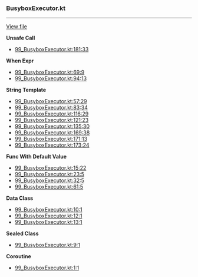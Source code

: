 ### BusyboxExecutor.kt
---
[View file](../../precision_analyzed/99_BusyboxExecutor.kt)

**Unsafe Call**

 - [99_BusyboxExecutor.kt:181:33](../../precision_analyzed/99_BusyboxExecutor.kt#L181)

**When Expr**

 - [99_BusyboxExecutor.kt:69:9](../../precision_analyzed/99_BusyboxExecutor.kt#L69)
 - [99_BusyboxExecutor.kt:94:13](../../precision_analyzed/99_BusyboxExecutor.kt#L94)

**String Template**

 - [99_BusyboxExecutor.kt:57:29](../../precision_analyzed/99_BusyboxExecutor.kt#L57)
 - [99_BusyboxExecutor.kt:83:34](../../precision_analyzed/99_BusyboxExecutor.kt#L83)
 - [99_BusyboxExecutor.kt:116:29](../../precision_analyzed/99_BusyboxExecutor.kt#L116)
 - [99_BusyboxExecutor.kt:121:23](../../precision_analyzed/99_BusyboxExecutor.kt#L121)
 - [99_BusyboxExecutor.kt:135:30](../../precision_analyzed/99_BusyboxExecutor.kt#L135)
 - [99_BusyboxExecutor.kt:169:38](../../precision_analyzed/99_BusyboxExecutor.kt#L169)
 - [99_BusyboxExecutor.kt:171:13](../../precision_analyzed/99_BusyboxExecutor.kt#L171)
 - [99_BusyboxExecutor.kt:173:24](../../precision_analyzed/99_BusyboxExecutor.kt#L173)

**Func With Default Value**

 - [99_BusyboxExecutor.kt:15:22](../../precision_analyzed/99_BusyboxExecutor.kt#L15)
 - [99_BusyboxExecutor.kt:23:5](../../precision_analyzed/99_BusyboxExecutor.kt#L23)
 - [99_BusyboxExecutor.kt:32:5](../../precision_analyzed/99_BusyboxExecutor.kt#L32)
 - [99_BusyboxExecutor.kt:61:5](../../precision_analyzed/99_BusyboxExecutor.kt#L61)

**Data Class**

 - [99_BusyboxExecutor.kt:10:1](../../precision_analyzed/99_BusyboxExecutor.kt#L10)
 - [99_BusyboxExecutor.kt:12:1](../../precision_analyzed/99_BusyboxExecutor.kt#L12)
 - [99_BusyboxExecutor.kt:13:1](../../precision_analyzed/99_BusyboxExecutor.kt#L13)

**Sealed Class**

 - [99_BusyboxExecutor.kt:9:1](../../precision_analyzed/99_BusyboxExecutor.kt#L9)

**Coroutine**

 - [99_BusyboxExecutor.kt:1:1](../../precision_analyzed/99_BusyboxExecutor.kt#L1)
